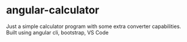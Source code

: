 # angular-calculator
Just a simple calculator program with some extra converter capabilities. Built using angular cli, bootstrap, VS Code
